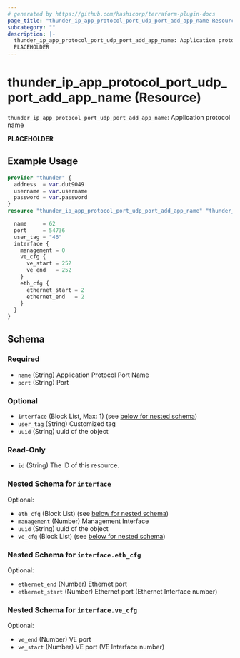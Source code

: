 ```yaml
---
# generated by https://github.com/hashicorp/terraform-plugin-docs
page_title: "thunder_ip_app_protocol_port_udp_port_add_app_name Resource - terraform-provider-thunder"
subcategory: ""
description: |-
  thunder_ip_app_protocol_port_udp_port_add_app_name: Application protocol name
  PLACEHOLDER
---
```


# thunder_ip_app_protocol_port_udp_port_add_app_name (Resource)

`thunder_ip_app_protocol_port_udp_port_add_app_name`: Application protocol name

__PLACEHOLDER__

## Example Usage

```terraform
provider "thunder" {
  address  = var.dut9049
  username = var.username
  password = var.password
}
resource "thunder_ip_app_protocol_port_udp_port_add_app_name" "thunder_ip_app_protocol_port_udp_port_add_app_name" {

  name     = 62
  port     = 54736
  user_tag = "46"
  interface {
    management = 0
    ve_cfg {
      ve_start = 252
      ve_end   = 252
    }
    eth_cfg {
      ethernet_start = 2
      ethernet_end   = 2
    }
  }
}
```

<!-- schema generated by tfplugindocs -->
## Schema

### Required

- `name` (String) Application Protocol Port Name
- `port` (String) Port

### Optional

- `interface` (Block List, Max: 1) (see [below for nested schema](#nestedblock--interface))
- `user_tag` (String) Customized tag
- `uuid` (String) uuid of the object

### Read-Only

- `id` (String) The ID of this resource.

<a id="nestedblock--interface"></a>
### Nested Schema for `interface`

Optional:

- `eth_cfg` (Block List) (see [below for nested schema](#nestedblock--interface--eth_cfg))
- `management` (Number) Management Interface
- `uuid` (String) uuid of the object
- `ve_cfg` (Block List) (see [below for nested schema](#nestedblock--interface--ve_cfg))

<a id="nestedblock--interface--eth_cfg"></a>
### Nested Schema for `interface.eth_cfg`

Optional:

- `ethernet_end` (Number) Ethernet port
- `ethernet_start` (Number) Ethernet port (Ethernet Interface number)


<a id="nestedblock--interface--ve_cfg"></a>
### Nested Schema for `interface.ve_cfg`

Optional:

- `ve_end` (Number) VE port
- `ve_start` (Number) VE port (VE Interface number)


